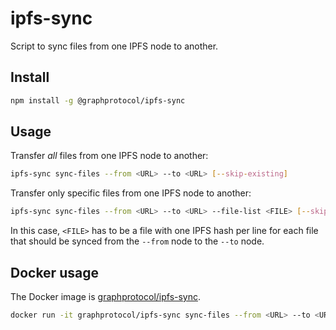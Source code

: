 # ipfs-sync

Script to sync files from one IPFS node to another.

## Install

```sh
npm install -g @graphprotocol/ipfs-sync
```

## Usage

Transfer _all_ files from one IPFS node to another:

```sh
ipfs-sync sync-files --from <URL> --to <URL> [--skip-existing]
```

Transfer only specific files from one IPFS node to another:

```sh
ipfs-sync sync-files --from <URL> --to <URL> --file-list <FILE> [--skip-existing]
```

In this case, `<FILE>` has to be a file with one IPFS hash per line for each
file that should be synced from the `--from` node to the `--to` node.

## Docker usage

The Docker image is [graphprotocol/ipfs-sync](https://hub.docker.com/r/graphprotocol/ipfs-sync/).

```sh
docker run -it graphprotocol/ipfs-sync sync-files --from <URL> --to <URL> [--skip-existing]
```
